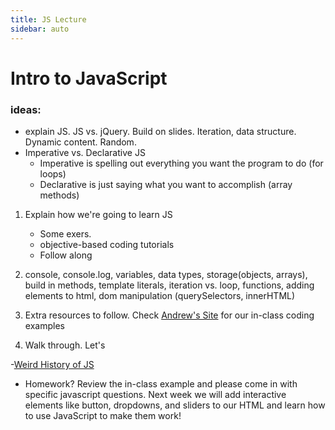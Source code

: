 ```yaml
---
title: JS Lecture
sidebar: auto
---
```


# Intro to JavaScript

### ideas:

- explain JS. JS vs. jQuery. Build on slides. Iteration, data structure. Dynamic content. Random.
- Imperative vs. Declarative JS
  - Imperative is spelling out everything you want the program to do (for loops)
  - Declarative is just saying what you want to accomplish (array methods)

1. Explain how we're going to learn JS

   - Some exers.
   - objective-based coding tutorials
   - Follow along

2. console, console.log, variables, data types, storage(objects, arrays), build in methods, template literals, iteration vs. loop, functions, adding elements to html, dom manipulation (querySelectors, innerHTML)

3. Extra resources to follow. Check [Andrew's Site](https://github.com/AndrewLevinson/symmetrical-octo-potato) for our in-class coding examples

4. Walk through. Let's

-[Weird History of JS](https://www.youtube.com/watch?v=Sh6lK57Cuk4)

- Homework? Review the in-class example and please come in with specific javascript questions. Next week we will add interactive elements like button, dropdowns, and sliders to our HTML and learn how to use JavaScript to make them work!
